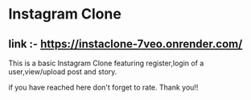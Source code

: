 # Instagram Clone

## link :- https://instaclone-7veo.onrender.com/

This is a basic Instagram Clone featuring register,login of a user,view/upload post and story.

if you have reached here don't forget to rate. Thank you!!
